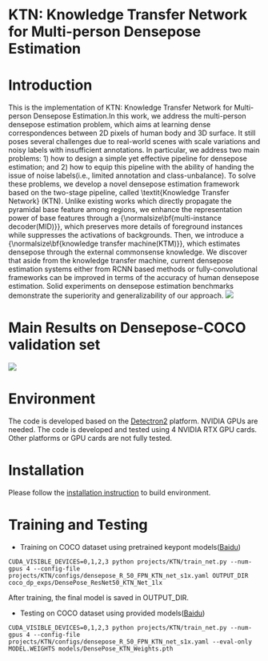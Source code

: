 # KTN: Knowledge Transfer Network for Multi-person Densepose Estimation

# Introduction
This is the implementation of KTN: Knowledge Transfer Network for Multi-person Densepose Estimation.In this work, we address the multi-person densepose estimation problem, which aims at learning dense correspondences between 2D pixels of human body and 3D surface. It still poses several challenges due to real-world scenes with scale variations and noisy labels with insufficient annotations. In particular, we address two main problems: 1) how to design a simple yet effective pipeline for densepose estimation; and 2) how to equip this pipeline with the ability of handing the issue of noise labels(i.e., limited annotation and class-unbalance). To solve these problems, we develop a novel densepose estimation framework based on the two-stage pipeline, called \textit{Knowledge Transfer Network} (KTN). Unlike existing works which directly propagate the pyramidal base feature among regions, we enhance the representation power of base features through a {\normalsize\bf{multi-instance decoder(MID)}}, which preserves more details of foreground instances while suppresses the activations of backgrounds. Then, we introduce a {\normalsize\bf{knowledge transfer machine(KTM)}}, which estimates densepose through the external commonsense knowledge. 
We discover that aside from the knowledge transfer machine, current densepose estimation systems either from RCNN based methods or fully-convolutional frameworks can be improved in terms of the accuracy of human densepose estimation.
Solid experiments on densepose estimation benchmarks demonstrate the superiority and generalizability of our approach.
![](https://github.com/cfm-wxh/TSN/blob/master/visualization/KTN.png)
# Main Results on Densepose-COCO validation set
![](https://github.com/cfm-wxh/TSN/blob/master/visualization/main_result.jpg)
# Environment
The code is developed based on the [Detectron2](https://github.com/facebookresearch/detectron2) platform. NVIDIA GPUs are needed. The code is developed and tested using 4 NVIDIA RTX GPU cards. Other platforms or GPU cards are not fully tested.
# Installation
Please follow the [installation instruction](https://github.com/facebookresearch/detectron2) to build environment.
# Training and Testing
- Training on COCO dataset using pretrained keypont models([Baidu](https://github.com/facebookresearch/detectron2))
```
CUDA_VISIBLE_DEVICES=0,1,2,3 python projects/KTN/train_net.py --num-gpus 4 --config-file projects/KTN/configs/densepose_R_50_FPN_KTN_net_s1x.yaml OUTPUT_DIR coco_dp_exps/DensePose_ResNet50_KTN_Net_1lx
```
After training, the final model is saved in OUTPUT_DIR.
- Testing on COCO dataset using provided models([Baidu](https://github.com/facebookresearch/detectron2))
```
CUDA_VISIBLE_DEVICES=0,1,2,3 python projects/KTN/train_net.py --num-gpus 4 --config-file projects/KTN/configs/densepose_R_50_FPN_KTN_net_s1x.yaml --eval-only MODEL.WEIGHTS models/DensePose_KTN_Weights.pth
```
